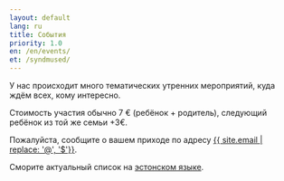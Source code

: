 ```yaml
---
layout: default
lang: ru
title: События
priority: 1.0
en: /en/events/
et: /syndmused/
---
```


У нас происходит много тематических утренних мероприятий, куда ждём всех, кому интересно.

Стоимость участия обычно 7 € (ребёнок + родитель), следующий ребёнок из той же семьи +3€.

Пожалуйста, сообщите о вашем приходе по адресу [{{ site.email | replace: '@', '$'}}](mailto).

Сморите актуальный список на [эстонском языке](/syndmused/).
